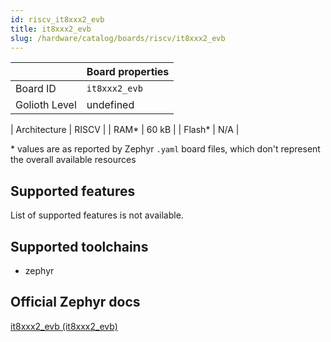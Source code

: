 ```yaml
---
id: riscv_it8xxx2_evb
title: it8xxx2_evb
slug: /hardware/catalog/boards/riscv/it8xxx2_evb
---
```


[//]: # (This is an auto-generated file, do not edit! Changes to it will be lost upon re-generation)



|                | Board properties     |
| -------------  | -------------------- |
| Board ID       | `it8xxx2_evb` |
| Golioth Level  | undefined       |

| Architecture   | RISCV |
| RAM*           | 60 kB |
| Flash*         | N/A |

\* values are as reported by Zephyr `.yaml` board files, which don't represent the overall available resources



## Supported features

List of supported features is not available.

## Supported toolchains

* zephyr

## Official Zephyr docs

[it8xxx2_evb (it8xxx2_evb)](https://docs.zephyrproject.org/latest/boards/riscv/it8xxx2_evb/doc/index.html)
